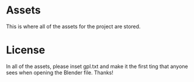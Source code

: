 # Assets
This is where all of the assets for the project are stored.

# License
In all of the assets, please inset gpl.txt and make it the first ting that anyone sees when opening the Blender file.
Thanks!
